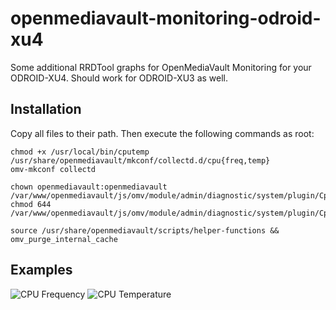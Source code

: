 # openmediavault-monitoring-odroid-xu4
Some additional RRDTool graphs for OpenMediaVault Monitoring for your ODROID-XU4.
Should work for ODROID-XU3 as well.

## Installation
Copy all files to their path. Then execute the following commands as root:
```Shell
chmod +x /usr/local/bin/cputemp /usr/share/openmediavault/mkconf/collectd.d/cpu{freq,temp}
omv-mkconf collectd

chown openmediavault:openmediavault /var/www/openmediavault/js/omv/module/admin/diagnostic/system/plugin/Cpu{Temperature,Frequency}.js
chmod 644 /var/www/openmediavault/js/omv/module/admin/diagnostic/system/plugin/Cpu{Temperature,Frequency}.js

source /usr/share/openmediavault/scripts/helper-functions && omv_purge_internal_cache
```

## Examples
![CPU Frequency](http://obihoernchen.net/wordpress/wp-content/uploads/2015/10/Screenshot-from-2015-10-20-18-56-20.png)
![CPU Temperature](http://obihoernchen.net/wordpress/wp-content/uploads/2015/10/Screenshot-from-2015-10-20-18-56-42.png)
